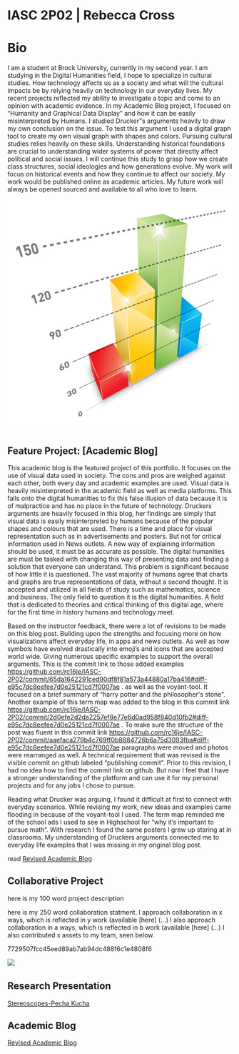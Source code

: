 # IASC 2P02 | Rebecca Cross 

# Bio 

I am a student at Brock University, currently in my second year. I am studying in the Digital Humanities field, I hope to specialize in cultural studies. How technology affects us as a society and what will the cultural impacts be by relying heavily on technology in our everyday lives. 
My recent projects reflected my ability to investigate a topic and come to an opinion with academic evidence. In my Academic Blog project, I focused on “Humanity and Graphical Data Display” and how it can be easily misinterpreted by Humans. I studied Drucker"s arguments heavily to draw my own conclusion on the issue. To test this argument I used a digital graph tool to create my own visual graph with shapes and colors. Pursuing cultural studies relies heavily on these skills. Understanding historical foundations are crucial to understanding wider systems of power that directly affect political and social issues. I will continue this study to grasp how we create class structures, social ideologies and how generations evolve. My work will focus on historical events and how they continue to affect our society. My work would be published online as academic articles. My future work will always be opened sourced and available to all who love to learn.
 

<img src="blog post.jpg" alt="appealing graphs" class="center" style="width:600px;height:518px;">

## Feature Project: [Academic Blog]

This academic blog is the featured project of this portfolio. It focuses on the use of visual data used in society. The cons and pros are weighed against each other, both every day and academic examples are used. Visual data is heavily misinterpreted in the academic field as well as media platforms. This falls onto the digital humanities to fix this false illusion of data because it is of malpractice and has no place in the future of technology. Druckers arguments are heavily focused in this blog, her findings are simply that visual data is easily misinterpreted by humans because of the popular shapes and colours that are used. There is a time and place for visual representation such as in advertisements and posters. But not for critical information used in News outlets. A new way of explaining information should be used, it must be as accurate as possible. The digital humanities are must be tasked with changing this way of presenting data and finding a solution that everyone can understand. This problem is significant because of how little it is questioned. The vast majority of humans agree that charts and graphs are true representations of data, without a second thought. It is accepted and utilized in all fields of study such as mathematics, science and business. The only field to question it is the digital humanities. A field that is dedicated to theories and critical thinking of this digital age, where for the first time in history humans and technology meet.

Based on the instructor feedback, there were a lot of revisions to be made on this blog post. Building upon the strengths and focusing more on how visualizations affect everyday life, in apps and news outlets. As well as how symbols have evolved drastically into emoji’s and icons that are accepted world wide. Giving numerous specific examples to support the overall arguments. This is the commit link to those added examples  https://github.com/rc16je/IASC-2P02/commit/65da1642291ced90df8f81a573a44880a17ba416#diff-e95c7dc8eefee7d0e25121cd7f0007ae . as well as the voyant-tool. It focused on a brief summary of “harry potter and the philosopher's stone”. Another example of this term map was added to the blog in this commit link https://github.com/rc16je/IASC-2P02/commit/2d0efe2d2da2257ef8e77e6d0ad958f840d10fb2#diff-e95c7dc8eefee7d0e25121cd7f0007ae . To make sure the structure of the post was fluent in this commit link https://github.com/rc16je/IASC-2P02/commit/aaefaca279b4c769ff0b8884726b6a75d3093fba#diff-e95c7dc8eefee7d0e25121cd7f0007ae  paragraphs were moved and photos were rearranged as well.  A technical requirement that was revised is the visible commit on github labeled “publishing commit”. Prior to this revision, I had no idea how to find the commit link on github. But now I feel that I have a stronger understanding of the platform and can use it for my personal projects and for any jobs I chose to pursue.

Reading what Drucker was arguing, I found it difficult at first to connect with everyday scenarios. While revising my work, new ideas and examples came flooding in because of the voyant-tool I used. The term map reminded me of the school ads I used to see in Highschool for “why it’s important to pursue math”. With research I found the same posters I grew up staring at in classrooms. My understanding of Druckers arguments connected me to everyday life examples that I was missing in my original blog post.      
 

read <a href="https://rc16je.github.io/IASC-2P02/blog">Revised Academic Blog</a>

## Collaborative Project

here is my 100 word project description 

here is my 250 word collaboration statment. I approach collaboration in x ways, which is reflected in y work (available [here] (...) I also approach collaboration in a ways, which is reflected in b work (available [here] (...) I also contributed x assets to my team, seen below. 

7729507fcc45eed89ab7ab94dc488f6c1e4808f6

![](...)

## Research Presentation

<a href="https://rc16je.github.io/IASC-2P02/reveal/">Stereoscopes-Pecha Kucha</a>

## Academic Blog

<a href="https://rc16je.github.io/IASC-2P02/blog">Revised Academic Blog</a>


